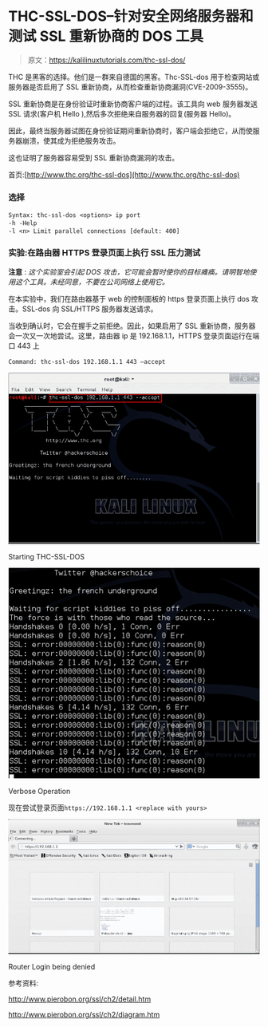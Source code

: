 # THC-SSL-DOS–针对安全网络服务器和测试 SSL 重新协商的 DOS 工具

> 原文：<https://kalilinuxtutorials.com/thc-ssl-dos/>

THC 是黑客的选择。他们是一群来自德国的黑客。Thc-SSL-dos 用于检查网站或服务器是否启用了 SSL 重新协商，从而检查重新协商漏洞(CVE-2009-3555)。

SSL 重新协商是在身份验证时重新协商客户端的过程。该工具向 web 服务器发送 SSL 请求(客户机 Hello ),然后多次拒绝来自服务器的回复(服务器 Hello)。

因此，最终当服务器试图在身份验证期间重新协商时，客户端会拒绝它，从而使服务器崩溃，使其成为拒绝服务攻击。

这也证明了服务器容易受到 SSL 重新协商漏洞的攻击。

首页:[http://www.thc.org/thc-ssl-dos](http://www.thc.org/thc-ssl-dos)

### 选择

```
Syntax: thc-ssl-dos <options> ip port
-h -Help
-l <n> Limit parallel connections [default: 400]
```

### 实验:在路由器 HTTPS 登录页面上执行 SSL 压力测试

**注意** : *这个实验室会引起 DOS 攻击，它可能会暂时使你的目标瘫痪。请明智地使用这个工具。未经同意，不要在公司网络上使用它。*

在本实验中，我们在路由器基于 web 的控制面板的 https 登录页面上执行 dos 攻击。SSL-dos 向 SSL/HTTPS 服务器发送请求。

当收到确认时，它会在握手之前拒绝。因此，如果启用了 SSL 重新协商，服务器会一次又一次地尝试。这里，路由器 ip 是 192.168.1.1，HTTPS 登录页面运行在端口 443 上

```
Command: thc-ssl-dos 192.168.1.1 443 –accept
```

[![thc-ssl-dos](img/58423153ba1e1962298cd0ac42928488.png)](http://kalilinuxtutorials.com/st/thc-ssl-dos/attachment/thc-ssl-dos_1/)

Starting THC-SSL-DOS

[![thc-ssl-dos](img/b9d5c1e3d06bbb61e4c92557e67c85f7.png)](http://kalilinuxtutorials.com/st/thc-ssl-dos/attachment/thc-ssl-dos_2/)

Verbose Operation

现在尝试登录页面`https://192.168.1.1 <replace with yours>`

[![thc-ssl-dos](img/a41221146f58614932617c6e936dd18e.png)](http://kalilinuxtutorials.com/st/thc-ssl-dos/attachment/thc-ssl-dos_3/)

Router Login being denied

参考资料:

http://www.pierobon.org/ssl/ch2/detail.htm

http://www.pierobon.org/ssl/ch2/diagram.htm